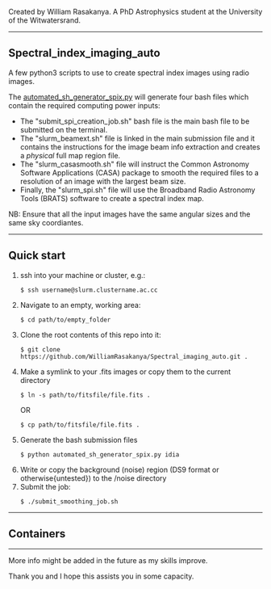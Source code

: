 Created by William Rasakanya. A PhD Astrophysics student at the University of the Witwatersrand.

---

## Spectral_index_imaging_auto
A few python3 scripts to use to create spectral index images using radio images.

The [automated_sh_generator_spix.py](https://github.com/WilliamRasakanya/Spectral_imaging_auto/blob/main/automated_sh_generator_spix.py) will generate four bash files which contain the required computing power inputs:
  * The "submit_spi_creation_job.sh" bash file is the main bash file to be submitted on the terminal.
  * The "slurm_beamext.sh" file is linked in the main submission file and it contains the instructions for the image beam info extraction and creates a _physical_ full map region file. 
  * The "slurm_casasmooth.sh" file will instruct the Common Astronomy Software Applications (CASA) package to smooth the required files to a resolution of an image with the largest beam size.
  * Finally, the "slurm_spi.sh" file will use the Broadband Radio Astronomy Tools (BRATS) software to create a spectral index map.

NB: Ensure that all the input images have the same angular sizes and the same sky coordiantes.

 ---
 
 ## Quick start
 1. ssh into your machine or cluster, e.g.:
    ```
    $ ssh username@slurm.clustername.ac.cc
    ```
 2. Navigate to an empty, working area:
    ```
    $ cd path/to/empty_folder
    ```
 3. Clone the root contents of this repo into it:
    ```
    $ git clone https://github.com/WilliamRasakanya/Spectral_imaging_auto.git .
    ```
 4. Make a symlink to your .fits images or copy them to the current directory
    ```
    $ ln -s path/to/fitsfile/file.fits .
    ```
    OR
    ```
    $ cp path/to/fitsfile/file.fits .
    ```
 5. Generate the bash submission files
    ```
    $ python automated_sh_generator_spix.py idia
    ```
 6. Write or copy the background (noise) region (DS9 format or otherwise{untested}) to the /noise directory
 7. Submit the job:
    ``` 
    $ ./submit_smoothing_job.sh
    ```
 
 
 ---
 
 ## Containers
 
 
 
 ---
 
 More info might be added in the future as my skills improve.
 
 Thank you and I hope this assists you in some capacity.
